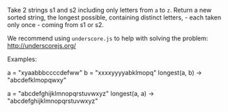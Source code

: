 Take 2 strings s1 and s2 including only letters from `a` to `z`. Return a new sorted string, the longest possible, containing distinct letters, - each taken only once - coming from s1 or s2.

We recommend using `underscore.js` to help with solving the problem: http://underscorejs.org/

Examples:

a = "xyaabbbccccdefww"
b = "xxxxyyyyabklmopq"
longest(a, b) -> "abcdefklmopqwxy"

a = "abcdefghijklmnopqrstuvwxyz"
longest(a, a) -> "abcdefghijklmnopqrstuvwxyz"
